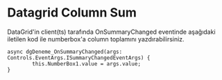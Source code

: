 # Datagrid Column Sum

DataGrid'in client(ts) tarafında OnSummaryChanged eventinde aşağıdaki iletilen kod ile numberbox'a column toplamını yazdırabilirsiniz.


	async dgDeneme_OnSummaryChanged(args: Controls.EventArgs.ISummaryChangedEventArgs) {
	        this.NumberBox1.value = args.value;      
	}